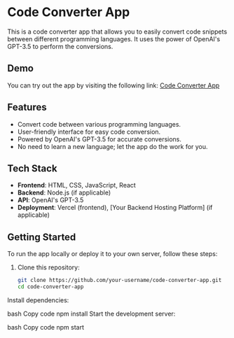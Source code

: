 # Code Converter App

This is a code converter app that allows you to easily convert code snippets between different programming languages. It uses the power of OpenAI's GPT-3.5 to perform the conversions.

## Demo

You can try out the app by visiting the following link:
[Code Converter App]([https://code-converter-frontend-three.vercel.app/codeConverter](https://code-converter-frontend-three.vercel.app/))

## Features

- Convert code between various programming languages.
- User-friendly interface for easy code conversion.
- Powered by OpenAI's GPT-3.5 for accurate conversions.
- No need to learn a new language; let the app do the work for you.

## Tech Stack

- **Frontend**: HTML, CSS, JavaScript, React
- **Backend**: Node.js (if applicable)
- **API**: OpenAI's GPT-3.5
- **Deployment**: Vercel (frontend), [Your Backend Hosting Platform] (if applicable)

## Getting Started

To run the app locally or deploy it to your own server, follow these steps:

1. Clone this repository:

   ```bash
   git clone https://github.com/your-username/code-converter-app.git
   cd code-converter-app
Install dependencies:

bash
Copy code
npm install
Start the development server:

bash
Copy code
npm start
